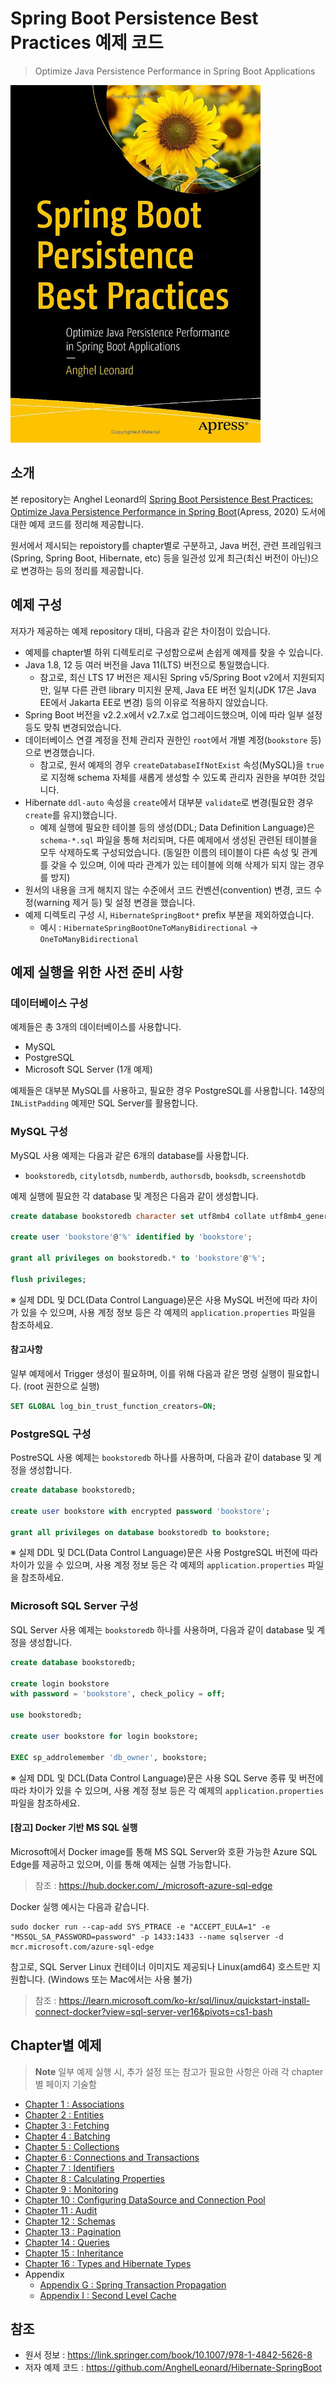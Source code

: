 # Spring Boot Persistence Best Practices 예제 코드
> Optimize Java Persistence Performance in Spring Boot Applications

<img src="./images/cover.jpg" alt="Cover Image" width="400"/>


## 소개
본 repository는 Anghel Leonard의 [Spring Boot Persistence Best Practices: Optimize Java Persistence Performance in Spring Boot](https://www.amazon.com/Spring-Boot-Persistence-Best-Practices/dp/1484256255)(Apress, 2020) 도서에 대한 예제 코드를 정리해 제공합니다.

원서에서 제시되는 repoistory를 chapter별로 구분하고, Java 버전, 관련 프레임워크(Spring, Spring Boot, Hibernate, etc) 등을 일관성 있게 최근(최신 버전이 아닌)으로 변경하는 등의 정리를 제공합니다.


## 예제 구성
저자가 제공하는 예제 repository 대비, 다음과 같은 차이점이 있습니다.
- 예제를 chapter별 하위 디렉토리로 구성함으로써 손쉽게 예제를 찾을 수 있습니다.
- Java 1.8, 12 등 여러 버전을 Java 11(LTS) 버전으로 통일했습니다. 
    - 참고로, 최신 LTS 17 버전은 제시된 Spring v5/Spring Boot v2에서 지원되지만, 일부 다른 관련 library 미지원 문제, Java EE 버전 일치(JDK 17은 Java EE에서 Jakarta EE로 변경) 등의 이유로 적용하지 않았습니다.
- Spring Boot 버전을 v2.2.x에서 v2.7.x로 업그레이드했으며, 이에 따라 일부 설정 등도 맞춰 변경되었습니다.
- 데이터베이스 연결 계정을 전체 관리자 권한인 `root`에서 개별 계정(`bookstore` 등)으로 변경했습니다.
    - 참고로, 원서 예제의 경우 `createDatabaseIfNotExist` 속성(MySQL)을 `true`로 지정해 schema 자체를 새롭게 생성할 수 있도록 관리자 권한을 부여한 것입니다.
- Hibernate `ddl-auto` 속성을 `create`에서 대부분 `validate`로 변경(필요한 경우 `create`를 유지)했습니다.
    - 예제 실행에 필요한 테이블 등의 생성(DDL; Data Definition Language)은 `schema-*.sql` 파일을 통해 처리되며, 다른 예제에서 생성된 관련된 테이블을 모두 삭제하도록 구성되었습니다. (동일한 이름의 테이블이 다른 속성 및 관계를 갖을 수 있으며, 이에 따라 관계가 있는 테이블에 의해 삭제가 되지 않는 경우를 방지) 
- 원서의 내용을 크게 해치지 않는 수준에서 코드 컨벤션(convention) 변경, 코드 수정(warning 제거 등) 및 설정 변경을 했습니다.
- 예제 디렉토리 구성 시, `HibernateSpringBoot*` prefix 부분을 제외하였습니다.
    - 예시 : `HibernateSpringBootOneToManyBidirectional` -> `OneToManyBidirectional`


## 예제 실행을 위한 사전 준비 사항
### 데이터베이스 구성
예제들은 총 3개의 데이터베이스를 사용합니다.
- MySQL
- PostgreSQL
- Microsoft SQL Server (1개 예제)

예제들은 대부분 MySQL를 사용하고, 필요한 경우 PostgreSQL를 사용합니다. 14장의 `INListPadding` 예제만 SQL Server를 활용합니다.

### MySQL 구성
MySQL 사용 예제는 다음과 같은 6개의 database를 사용합니다.
- `bookstoredb`, `citylotsdb`, `numberdb`, `authorsdb`, `booksdb`, `screenshotdb`

예제 실행에 필요한 각 database 및 계정은 다음과 같이 생성합니다.
```sql
create database bookstoredb character set utf8mb4 collate utf8mb4_general_ci;

create user 'bookstore'@'%' identified by 'bookstore';

grant all privileges on bookstoredb.* to 'bookstore'@'%';

flush privileges;
```
※ 실제 DDL 및 DCL(Data Control Language)문은 사용 MySQL 버전에 따라 차이가 있을 수 있으며, 사용 계정 정보 등은 각 예제의 `application.properties` 파일을 참조하세요.

#### 참고사항
일부 예제에서 Trigger 생성이 필요하며, 이를 위해 다음과 같은 명령 실행이 필요합니다. (root 권한으로 실행)

```sql
SET GLOBAL log_bin_trust_function_creators=ON;
```

### PostgreSQL 구성
PostreSQL 사용 예제는 `bookstoredb` 하나를 사용하며, 다음과 같이 database 및 계정을 생성합니다.

```sql
create database bookstoredb;

create user bookstore with encrypted password 'bookstore';

grant all privileges on database bookstoredb to bookstore;
```
※ 실제 DDL 및 DCL(Data Control Language)문은 사용 PostgreSQL 버전에 따라 차이가 있을 수 있으며, 사용 계정 정보 등은 각 예제의 `application.properties` 파일을 참조하세요.

### Microsoft SQL Server 구성
SQL Server 사용 예제는 `bookstoredb` 하나를 사용하며, 다음과 같이 database 및 계정을 생성합니다.
```sql
create database bookstoredb;

create login bookstore
with password = 'bookstore', check_policy = off;

use bookstoredb;

create user bookstore for login bookstore;

EXEC sp_addrolemember 'db_owner', bookstore;
```
※ 실제 DDL 및 DCL(Data Control Language)문은 사용 SQL Serve 종류 및 버전에 따라 차이가 있을 수 있으며, 사용 계정 정보 등은 각 예제의 `application.properties` 파일을 참조하세요.

#### [참고] Docker 기반 MS SQL 실행
Microsoft에서 Docker image를 통해 MS SQL Server와 호환 가능한 Azure SQL Edge를 제공하고 있으며, 이를 통해 예제는 실행 가능합니다.  
> 참조 : https://hub.docker.com/_/microsoft-azure-sql-edge  

Docker 실행 예시는 다음과 같습니다.
```shell
sudo docker run --cap-add SYS_PTRACE -e "ACCEPT_EULA=1" -e "MSSQL_SA_PASSWORD=password" -p 1433:1433 --name sqlserver -d mcr.microsoft.com/azure-sql-edge
```

참고로, SQL Server Linux 컨테이너 이미지도 제공되나 Linux(amd64) 호스트만 지원합니다. (Windows 또는 Mac에서는 사용 불가)
> 참조 : https://learn.microsoft.com/ko-kr/sql/linux/quickstart-install-connect-docker?view=sql-server-ver16&pivots=cs1-bash

## Chapter별 예제
> **Note** 일부 예제 실행 시, 추가 설정 또는 참고가 필요한 사항은 아래 각 chapter별 페이지 기술함 

- [Chapter 1 : Associations](chapter1/README.md)
- [Chapter 2 : Entities](chapter2/README.md)
- [Chapter 3 : Fetching](chapter3/README.md)
- [Chapter 4 : Batching](chapter4/README.md)
- [Chapter 5 : Collections](chapter5/README.md)
- [Chapter 6 : Connections and Transactions](chapter6/README.md)
- [Chapter 7 : Identifiers](chapter7/README.md)
- [Chapter 8 : Calculating Properties](chapter8/README.md)
- [Chapter 9 : Monitoring](chapter9/README.md)
- [Chapter 10 : Configuring DataSource and Connection Pool](chapter10/README.md)
- [Chapter 11 : Audit](chapter11/README.md)
- [Chapter 12 : Schemas](chapter12/README.md)
- [Chapter 13 : Pagination](chapter13/README.md)
- [Chapter 14 : Queries](chapter14/README.md)
- [Chapter 15 : Inheritance](chapter15/README.md)
- [Chapter 16 : Types and Hibernate Types](chapter16/README.md)
- Appendix
    - [Appendix G : Spring Transaction Propagation](appendix/TransactionPropagation/README.md)
    - [Appendix I : Second Level Cache](appendix/SecondLevelCache/README.md)

## 참조
- 원서 정보 : https://link.springer.com/book/10.1007/978-1-4842-5626-8
- 저자 예제 코드 : https://github.com/AnghelLeonard/Hibernate-SpringBoot
